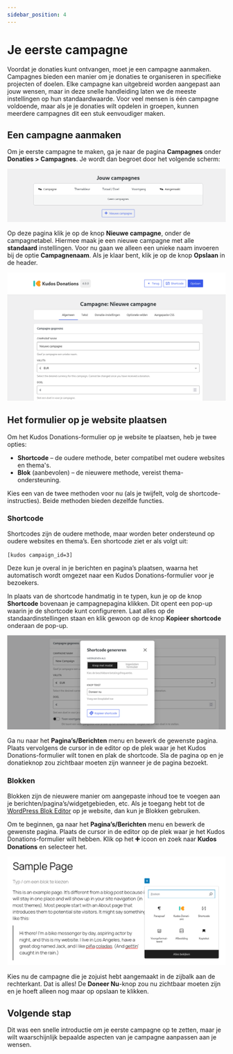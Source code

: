 ```yaml
---
sidebar_position: 4
---
```


# Je eerste campagne

Voordat je donaties kunt ontvangen, moet je een campagne aanmaken. Campagnes bieden een manier om je donaties te organiseren in specifieke projecten of doelen. Elke campagne kan uitgebreid worden aangepast aan jouw wensen, maar in deze snelle handleiding laten we de meeste instellingen op hun standaardwaarde. Voor veel mensen is één campagne voldoende, maar als je je donaties wilt opdelen in groepen, kunnen meerdere campagnes dit een stuk eenvoudiger maken.

## Een campagne aanmaken

Om je eerste campagne te maken, ga je naar de pagina **Campagnes** onder **Donaties > Campagnes**. Je wordt dan begroet door het volgende scherm:

![Lege Campagnes Pagina](../../../../../static/img/nl/campaigns-blank.png)

Op deze pagina klik je op de knop **Nieuwe campagne**, onder de campagnetabel. Hiermee maak je een nieuwe campagne met alle **standaard** instellingen. Voor nu gaan we alleen een unieke naam invoeren bij de optie **Campagnenaam**. Als je klaar bent, klik je op de knop **Opslaan** in de header.

![Nieuwe Campagne Pagina](../../../../../static/img/nl/new-campaign.png)

## Het formulier op je website plaatsen

Om het Kudos Donations-formulier op je website te plaatsen, heb je twee opties:

- **Shortcode** – de oudere methode, beter compatibel met oudere websites en thema's.
- **Blok** (aanbevolen) – de nieuwere methode, vereist thema-ondersteuning.

Kies een van de twee methoden voor nu (als je twijfelt, volg de shortcode-instructies). Beide methoden bieden dezelfde functies.

### Shortcode

Shortcodes zijn de oudere methode, maar worden beter ondersteund op oudere websites en thema’s. Een shortcode ziet er als volgt uit:

``[kudos campaign_id=3]``

Deze kun je overal in je berichten en pagina’s plaatsen, waarna het automatisch wordt omgezet naar een Kudos Donations-formulier voor je bezoekers.

In plaats van de shortcode handmatig in te typen, kun je op de knop **Shortcode** bovenaan je campagnepagina klikken. Dit opent een pop-up waarin je de shortcode kunt configureren. Laat alles op de standaardinstellingen staan en klik gewoon op de knop **Kopieer shortcode** onderaan de pop-up.

![Shortcode Modaal](../../../../../static/img/nl/copy-shortcode-modal.png)

Ga nu naar het **Pagina’s/Berichten** menu en bewerk de gewenste pagina. Plaats vervolgens de cursor in de editor op de plek waar je het Kudos Donations-formulier wilt tonen en plak de shortcode. Sla de pagina op en je donatieknop zou zichtbaar moeten zijn wanneer je de pagina bezoekt.

### Blokken

Blokken zijn de nieuwere manier om aangepaste inhoud toe te voegen aan je berichten/pagina’s/widgetgebieden, etc. Als je toegang hebt tot de [WordPress Blok Editor](https://wordpress.org/documentation/article/wordpress-block-editor/) op je website, dan kun je Blokken gebruiken.

Om te beginnen, ga naar het **Pagina’s/Berichten** menu en bewerk de gewenste pagina. Plaats de cursor in de editor op de plek waar je het Kudos Donations-formulier wilt hebben. Klik op het **➕** icoon en zoek naar **Kudos Donations** en selecteer het.

![Blok Kiezer Dialoog](../../../../../static/img/nl/block-editor-choose-kudos.png)

Kies nu de campagne die je zojuist hebt aangemaakt in de zijbalk aan de rechterkant. Dat is alles! De **Doneer Nu**-knop zou nu zichtbaar moeten zijn en je hoeft alleen nog maar op opslaan te klikken.

## Volgende stap

Dit was een snelle introductie om je eerste campagne op te zetten, maar je wilt waarschijnlijk bepaalde aspecten van je campagne aanpassen aan je wensen.
